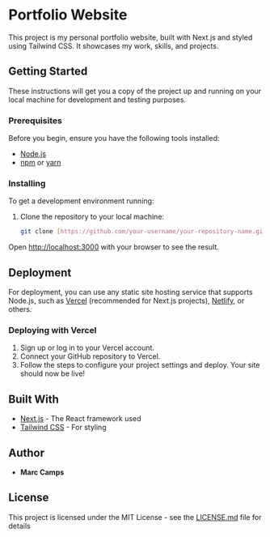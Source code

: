 # Portfolio Website

This project is my personal portfolio website, built with Next.js and styled using Tailwind CSS. It showcases my work, skills, and projects.

## Getting Started

These instructions will get you a copy of the project up and running on your local machine for development and testing purposes.

### Prerequisites

Before you begin, ensure you have the following tools installed:

- [Node.js](https://nodejs.org/en/)
- [npm](https://www.npmjs.com/) or [yarn](https://yarnpkg.com/)

### Installing

To get a development environment running:

1. Clone the repository to your local machine:
   ```bash
   git clone [https://github.com/your-username/your-repository-name.git](https://github.com/MarcCG0/personal-portfolio.git)

Open [http://localhost:3000](http://localhost:3000) with your browser to see the result.

## Deployment
For deployment, you can use any static site hosting service that supports Node.js, such as [Vercel](https://vercel.com/) (recommended for Next.js projects), [Netlify](https://www.netlify.com/), or others.

### Deploying with Vercel
1. Sign up or log in to your Vercel account.
2. Connect your GitHub repository to Vercel.
3. Follow the steps to configure your project settings and deploy.
Your site should now be live!

## Built With
- [Next.js](https://nextjs.org/) - The React framework used
- [Tailwind CSS](https://tailwindcss.com/) - For styling

## Author
- **Marc Camps**

## License
This project is licensed under the MIT License - see the [LICENSE.md](LICENSE.md) file for details
